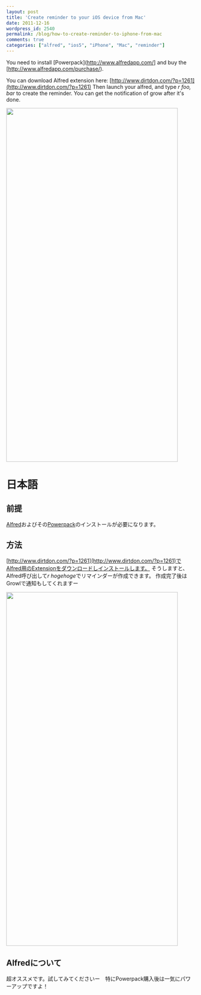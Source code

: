 ```yaml
---
layout: post
title: 'Create reminder to your iOS device from Mac'
date: 2011-12-16
wordpress_id: 2540
permalink: /blog/how-to-create-reminder-to-iphone-from-mac
comments: true
categories: ["alfred", "ios5", "iPhone", "Mac", "reminder"]
---
```

You need to install [Powerpack](http://www.alfredapp.com/] and buy the [http://www.alfredapp.com/purchase/).

You can download Alfred extension here: [http://www.dirtdon.com/?p=1261](http://www.dirtdon.com/?p=1261)
Then launch your alfred, and type *r foo, bar* to create the reminder.
You can get the notification of grow after it's done.

<img alt="" src="https://img.skitch.com/20111216-e8gbqugwh5ech951n82s6f44t7.jpg" title="Create iOS 5 Reminders Tasks from Alfred" class="alignnone" width="457" height="942" />

# 日本語

## 前提
[Alfred](http://www.alfredapp.com/)およびその[Powerpack](http://www.alfredapp.com/purchase/)のインストールが必要になります。

## 方法
[http://www.dirtdon.com/?p=1261](http://www.dirtdon.com/?p=1261)でAlfred用のExtensionをダウンロードしインストールします。
そうしますと、Alfred呼び出して*r hogehoge*でリマインダーが作成できます。
作成完了後はGrowlで通知もしてくれますー

<img alt="" src="https://img.skitch.com/20111216-e8gbqugwh5ech951n82s6f44t7.jpg" title="Create iOS 5 Reminders Tasks from Alfred" class="alignnone" width="457" height="942" />

## Alfredについて
超オススメです。試してみてくださいー　特にPowerpack購入後は一気にパワーアップですよ！
